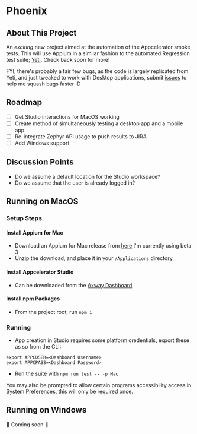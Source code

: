 # Phoenix

## About This Project

An _exciting_ new project aimed at the automation of the Appcelerator smoke tests. This will use Appium in a similar fashion to the automated Regression test suite; [Yeti](https://github.com/appcelerator/yeti). Check back soon for more!

FYI, there's probably a fair few bugs, as the code is largely replicated from Yeti, and just tweaked to work with Desktop applications, submit [issues](https://github.com/appcelerator/phoenix/issues) to help me squash bugs faster :D

## Roadmap

- [ ] Get Studio interactions for MacOS working
- [ ] Create method of simultaneously testing a desktop app and a mobile app
- [ ] Re-integrate Zephyr API usage to push results to JIRA
- [ ] Add Windows support

## Discussion Points

* Do we assume a default location for the Studio workspace?
* Do we assume that the user is already logged in?

## Running on MacOS

### Setup Steps

#### Install Appium for Mac

* Download an Appium for Mac release from [here](https://github.com/appium/appium-for-mac/releases) I'm currently using beta 3
* Unzip the download, and place it in your `/Applications` directory

#### Install Appcelerator Studio

* Can be downloaded from the [Axway Dashboard](https://platform.axway.com)

#### Install npm Packages

* From the project root, run `npm i`

### Running

* App creation in Studio requires some platform credentials, export these as so from the CLI:
```
export APPCUSER=<Dashboard Username>
export APPCPASS=<Dashboard Password>
```

* Run the suite with `npm run test -- -p Mac`

You may also be prompted to allow certain programs accessibility access in System Preferences, this will only be required once.

## Running on Windows

🚧 Coming soon 🚧